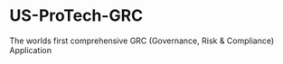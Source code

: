 # US-ProTech-GRC
The worlds first comprehensive GRC (Governance, Risk &amp; Compliance) Application
